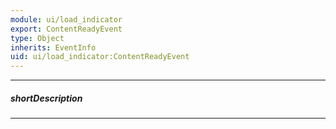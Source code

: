 ```yaml
---
module: ui/load_indicator
export: ContentReadyEvent
type: Object
inherits: EventInfo
uid: ui/load_indicator:ContentReadyEvent
---
```

---
##### shortDescription
<!-- Description goes here -->

---
<!-- Description goes here -->